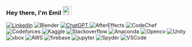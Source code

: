 ### Hey there, I'm Emil <img src="https://user-images.githubusercontent.com/1303154/88677602-1635ba80-d120-11ea-84d8-d263ba5fc3c0.gif" width="24px" alt="hi">
<p>
<a href="https://www.linkedin.com/in/emil-vinod-03a743278/"><img src="https://img.shields.io/badge/linkedin-%230077B5.svg?style=flat&logo=linkedin&logoColor=white" alt="LinkedIn"></a>
<img src="https://img.shields.io/badge/blender-%23F5792A.svg?style=flat&logo=blender&logoColor=white" alt="Blender">
<a href="https://www.linkedin.com/in/emil-vinod-03a743278/"><img src="https://img.shields.io/badge/chatGPT-74aa9c?style=flat&logo=openai&logoColor=white" alt="ChatGPT">
</a>
<img src="https://img.shields.io/badge/Adobe%20After%20Effects-9999FF.svg?style=flat&logo=Adobe%20After%20Effects&logoColor=white" alt="AfterEffects">
<img src="https://img.shields.io/badge/CodeChef-%23964B00.svg?style=flat&logo=CodeChef&logoColor=white" alt="CodeChef">  
<img src="https://img.shields.io/badge/Codeforces-445f9d?style=flat&logo=Codeforces&logoColor=white" alt="Codeforces">
<img src="https://img.shields.io/badge/Kaggle-035a7d?style=flat&logo=kaggle&logoColor=white" alt="Kaggle">
<img src="https://img.shields.io/badge/-Stackoverflow-FE7A16?style=flat&logo=stack-overflow&logoColor=white" alt="Stackoverflow">
<img src="https://img.shields.io/badge/Anaconda-%2344A833.svg?style=flat&logo=anaconda&logoColor=white" alt="Anaconda">  
<img src="https://img.shields.io/badge/opencv-%23white.svg?style=flat&logo=opencv&logoColor=white" alt="Opencv">
<img src="https://img.shields.io/badge/unity-%23000000.svg?style=flat&logo=unity&logoColor=white" alt="Unity">
<img src="https://img.shields.io/badge/xbox-%23107C10.svg?style=flat&logo=xbox&logoColor=white" alt="xbox">
<img src="https://img.shields.io/badge/AWS-%23FF9900.svg?style=flat&logo=amazon-aws&logoColor=white" alt="AWS">  
<img src="https://img.shields.io/badge/firebase-%23039BE5.svg?style=flat&logo=firebase" alt="firebase">
<img src="https://img.shields.io/badge/jupyter-%23FA0F00.svg?style=flat&logo=jupyter&logoColor=white" alt="jupyter">
<img src="https://img.shields.io/badge/Spyder-838485?style=flat&logo=spyder%20ide&logoColor=maroon" alt="Spyder">
<img src="https://img.shields.io/badge/Visual%20Studio%20Code-0078d7.svg?style=flat&logo=visual-studio-code&logoColor=white" alt="VSCode">  
<img src="https://img.shields.io/badge/c%23-%23239120.svg?style=for-the-badge&logo=c-sharp&logoColor=white" alt="">
<img src="https://img.shields.io/badge/c++-%2300599C.svg?style=for-the-badge&logo=c%2B%2B&logoColor=white" alt="">
<img src="https://img.shields.io/badge/html5-%23E34F26.svg?style=for-the-badge&logo=html5&logoColor=white" alt="">  
<img src="https://img.shields.io/badge/java-%23ED8B00.svg?style=for-the-badge&logo=openjdk&logoColor=white" alt="">  
<img src="https://img.shields.io/badge/javascript-%23323330.svg?style=for-the-badge&logo=javascript&logoColor=%23F7DF1E" alt="">
<img src="https://img.shields.io/badge/kotlin-%237F52FF.svg?style=for-the-badge&logo=kotlin&logoColor=white" alt="">
<img src="https://img.shields.io/badge/markdown-%23000000.svg?style=for-the-badge&logo=markdown&logoColor=white" alt="">
<img src="https://img.shields.io/badge/python-3670A0?style=for-the-badge&logo=python&logoColor=ffdd54" alt="">  
<img src="https://img.shields.io/badge/Keras-%23D00000.svg?style=for-the-badge&logo=Keras&logoColor=white" alt="">
<img src="https://img.shields.io/badge/Matplotlib-%23ffffff.svg?style=for-the-badge&logo=Matplotlib&logoColor=black" alt="">
<img src="https://img.shields.io/badge/numpy-%23013243.svg?style=for-the-badge&logo=numpy&logoColor=white" alt="">    
<img src="https://img.shields.io/badge/pandas-%23150458.svg?style=for-the-badge&logo=pandas&logoColor=white" alt="">
<img src="https://img.shields.io/badge/PyTorch-%23EE4C2C.svg?style=for-the-badge&logo=PyTorch&logoColor=white" alt="">
<img src="https://img.shields.io/badge/TensorFlow-%23FF6F00.svg?style=for-the-badge&logo=TensorFlow&logoColor=white" alt="">  
<img src="https://img.shields.io/badge/Spotify-1ED760?style=for-the-badge&logo=spotify&logoColor=white" alt="">  
<img src="https://img.shields.io/badge/Android-3DDC84?style=for-the-badge&logo=android&logoColor=white" alt="">
<img src="https://img.shields.io/badge/chrome%20os-3d89fc?style=for-the-badge&logo=google%20chrome&logoColor=white" alt="">
<img src="https://img.shields.io/badge/Debian-D70A53?style=for-the-badge&logo=debian&logoColor=white" alt="">
<img src="https://img.shields.io/badge/home%20assistant-%2341BDF5.svg?style=for-the-badge&logo=home-assistant&logoColor=white" alt="">  
<img src="https://img.shields.io/badge/Gmail-D14836?style=for-the-badge&logo=gmail&logoColor=white" alt="">
<img src="https://img.shields.io/badge/Discord-%235865F2.svg?style=for-the-badge&logo=discord&logoColor=white" alt="">
<img src="https://img.shields.io/badge/Instagram-%23E4405F.svg?style=for-the-badge&logo=Instagram&logoColor=white" alt="">    
</p>
